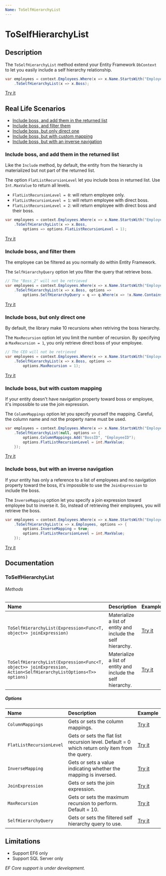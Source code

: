 ```yaml
---
Name: ToSelfHierarchyList
---
```


# ToSelfHierarchyList

## Description

The `ToSelfHierarchyList` method extend your Entity Framework `DbContext` to let you easily include a self hierarchy relationship.

```csharp
var employees = context.Employees.Where(x => x.Name.StartsWith("Employee_"))
	.ToSelfHierarchyList(x => x.Boss);
```
[Try it](https://dotnetfiddle.net/DxcWZv)

## Real Life Scenarios

- [Include boss, and add them in the returned list](#include-boss-and-add-them-in-the-returned-list)
- [Include boss, and filter them](#include-boss-and-filter-them)
- [Include boss, but only direct one](#include-boss-but-only-direct-one)
- [Include boss, but with custom mapping](#include-boss-but-with-custom-mapping)
- [Include boss, but with an inverse navigation](#include-boss-but-with-an-inverse-navigation)

### Include boss, and add them in the returned list
Like the `Include` method, by default, the entity from the hierarchy is materialized but not part of the returned list.

The option `FlatListRecursionLevel` let you include boss in returned list. Use `Int.MaxValue` to return all levels.
- `FlatListRecursionLevel = 0`: will return employee only.
- `FlatListRecursionLevel = 1`: will return employee with direct boss.
- `FlatListRecursionLevel = 2`: will return employee with direct boss and their boss.

```csharp
var employees = context.Employees.Where(x => x.Name.StartsWith("Employee_"))
	.ToSelfHierarchyList(x => x.Boss, 
		options => options.FlatListRecursionLevel = 1);
```
[Try it](https://dotnetfiddle.net/ayQSS2)

### Include boss, and filter them
The employee can be filtered as you normally do within Entity Framework. 

The `SelfHierarchyQuery` option let you filter the query that retrieve boss.

```csharp
// The "Boss_2" will not be retrieved
var employees = context.Employees.Where(x => x.Name.StartsWith("Employee_"))
	.ToSelfHierarchyList(x => x.Boss, options => 
		options.SelfHierarchyQuery = q => q.Where(x => !x.Name.Contains("2")));
```
[Try it](https://dotnetfiddle.net/qO9xxc)

### Include boss, but only direct one
By default, the library make 10 recursions when retriving the boss hierarchy.

The `MaxRecursion` option let you limit the number of recursion. By specifying a `MaxRecursion = 1`, you only retrieve direct boss of your employee.

```csharp
// The CEO will not be retrieved
var employees = context.Employees.Where(x => x.Name.StartsWith("Employee_"))
	.ToSelfHierarchyList(x => x.Boss, options => 
		options.MaxRecursion = 1);
```
[Try it](https://dotnetfiddle.net/k3v62H)

### Include boss, but with custom mapping
If your entity doesn't have navigation property toward boss or employee, it's impossible to use the join expression.

The `ColumnMappings` option let you specify yourself the mapping. Careful, the column name and not the property name must be used.

```csharp
var employees = context.Employees.Where(x => x.Name.StartsWith("Employee_"))
	.ToSelfHierarchyList(null, options => {
		options.ColumnMappings.Add("BossID", "EmployeeID");
		options.FlatListRecursionLevel = int.MaxValue;
	});
```
[Try it](https://dotnetfiddle.net/8f8bRZ)

### Include boss, but with an inverse navigation
If your entity has only a reference to a list of employees and no navigation property toward the boss, it's impossible to use the `JoinExpression` to include the boss.

The `InverseMapping` option let you specify a join expression toward employee but to inverse it. So, instead of retrieving their employees, you will retrieve the boss.

```csharp
var employees = context.Employees.Where(x => x.Name.StartsWith("Employee_"))
	.ToSelfHierarchyList(x => x.Employees, options => {
		options.InverseMapping = true;
		options.FlatListRecursionLevel = int.MaxValue;
	});
```
[Try it](https://dotnetfiddle.net/02j86m)

## Documentation

### ToSelfHierarchyList

###### Methods

| Name | Description | Example |
| :--- | :---------- | :------ |
| `ToSelfHierarchyList(Expression<Func<T, object>> joinExpression)` | Materialize a list of entity and include the self hierarchy. | [Try it](https://dotnetfiddle.net/9GOCnF) |
| `ToSelfHierarchyList(Expression<Func<T, object>> joinExpression, Action<SelfHierarchyListOptions<T>> options)` | Materialize a list of entity and include the self hierarchy. | [Try it](https://dotnetfiddle.net/lQmiyh) |


##### Options
| Name | Description | Example |
| :--- | :---------- | :------ |
| `ColumnMappings` | Gets or sets the column mappings. | [Try it](https://dotnetfiddle.net/YTDUZh) |
| `FlatListRecursionLevel` | Gets or sets the flat list recursion level. Default = 0 which return only item from the query. | [Try it](https://dotnetfiddle.net/2pQQSC) |
| `InverseMapping` | Gets or sets a value indicating whether the mapping is inversed. | [Try it](https://dotnetfiddle.net/A1nAje) |
| `JoinExpression` | Gets or sets the join expression. | [Try it](https://dotnetfiddle.net/et5k7e) |
| `MaxRecursion` | Gets or sets the maximum recursion to perform. Default = 10. | [Try it](https://dotnetfiddle.net/olEspi) |
| `SelfHierarchyQuery` | Gets or sets the filtered self hierarchy query to use. | [Try it](https://dotnetfiddle.net/vSzefx) |

## Limitations

- Support EF6 only
- Support SQL Server only

_EF Core support is under development._
